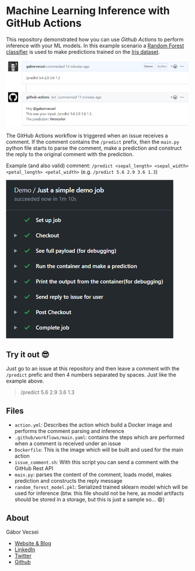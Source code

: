 # Machine Learning Inference with GitHub Actions

This repository demonstrated how you can use *Github Actions* to perform inference with your ML models. In this
example scenario a [Random Forest classifier](https://scikit-learn.org/stable/modules/generated/sklearn.ensemble.RandomForestClassifier.html)
is used to make predictions trained on the [Iris dataset](https://en.wikipedia.org/wiki/Iris_flower_data_set).

<img src="art/issue_comment_prediction.png" alt="sample comment prediction">

The GitHub Actions workflow is triggered when an issue receives a comment. If the comment contains the `/predict`
prefix, then the `main.py` python file starts to parse the comment, make a prediction and construct the reply to the
original comment with the prediction.

Example (and also valid) comment: `/predict <sepal_length> <sepal_width> <petal_length> <petal_width>`
(e.g. `/predict 5.6 2.9 3.6 1.3`)

<img src="art/job_steps.png" alt="job steps">

## Try it out :sunglasses:

Just go to an issue at this repository and then leave a comment with the `/predict` prefic and then 4 numbers separated
by spaces. Just like the example above.

>  /predict 5.6 2.9 3.6 1.3

## Files

- `action.yml`: Describes the action which build a Docker image and performs the comment parsing and inference
- `.github/workflows/main.yaml`: contains the steps which are performed when a comment is received under an issue
- `Dockerfile`: This is the image which will be built and used for the main action
- `issue_comment.sh`: With this script you can send a comment with the GitHub Rest API
- `main.py`: parses the content of the comment, loads model, makes prediction and constructs the reply message
- `random_forest_model.pkl`: Serialized trained sklearn model which will be used for inference (btw. this file should
not be here, as model artifacts should be stored in a storage, but this is just a sample so... :smile:)

## About

Gábor Vecsei

- [Website & Blog](https://gaborvecsei.com)
- [LinkedIn](https://www.linkedin.com/in/gaborvecsei)
- [Twitter](https://twitter.com/GAwesomeBE)
- [Github](https://github.com/gaborvecsei)

